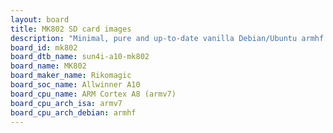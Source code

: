 ```yaml
---
layout: board
title: MK802 SD card images
description: "Minimal, pure and up-to-date vanilla Debian/Ubuntu armhf SD card images for MK802 by Rikomagic, SoC: Allwinner A10, CPU ISA: armv7"
board_id: mk802
board_dtb_name: sun4i-a10-mk802
board_name: MK802
board_maker_name: Rikomagic
board_soc_name: Allwinner A10
board_cpu_name: ARM Cortex A8 (armv7)
board_cpu_arch_isa: armv7
board_cpu_arch_debian: armhf
---
```

